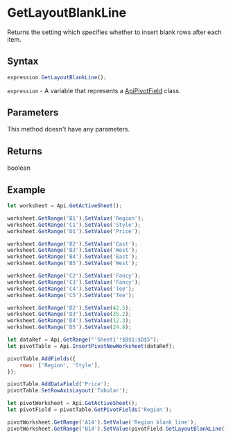 # GetLayoutBlankLine

Returns the setting which specifies whether to insert blank rows after each item.

## Syntax

```javascript
expression.GetLayoutBlankLine();
```

`expression` - A variable that represents a [ApiPivotField](../ApiPivotField.md) class.

## Parameters

This method doesn't have any parameters.

## Returns

boolean

## Example



```javascript editor-
let worksheet = Api.GetActiveSheet();

worksheet.GetRange('B1').SetValue('Region');
worksheet.GetRange('C1').SetValue('Style');
worksheet.GetRange('D1').SetValue('Price');

worksheet.GetRange('B2').SetValue('East');
worksheet.GetRange('B3').SetValue('West');
worksheet.GetRange('B4').SetValue('East');
worksheet.GetRange('B5').SetValue('West');

worksheet.GetRange('C2').SetValue('Fancy');
worksheet.GetRange('C3').SetValue('Fancy');
worksheet.GetRange('C4').SetValue('Tee');
worksheet.GetRange('C5').SetValue('Tee');

worksheet.GetRange('D2').SetValue(42.5);
worksheet.GetRange('D3').SetValue(35.2);
worksheet.GetRange('D4').SetValue(12.3);
worksheet.GetRange('D5').SetValue(24.8);

let dataRef = Api.GetRange("'Sheet1'!$B$1:$D$5");
let pivotTable = Api.InsertPivotNewWorksheet(dataRef);

pivotTable.AddFields({
    rows: ['Region', 'Style'],
});

pivotTable.AddDataField('Price');
pivotTable.SetRowAxisLayout('Tabular');

let pivotWorksheet = Api.GetActiveSheet();
let pivotField = pivotTable.GetPivotFields('Region');

pivotWorksheet.GetRange('A14').SetValue('Region blank line');
pivotWorksheet.GetRange('B14').SetValue(pivotField.GetLayoutBlankLine());

```
